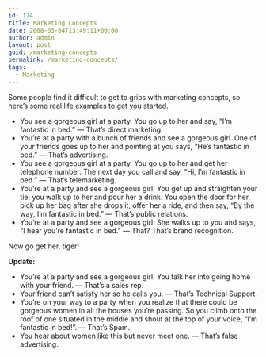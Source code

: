 ```yaml
---
id: 174
title: Marketing Concepts
date: 2008-03-04T13:49:11+00:00
author: admin
layout: post
guid: /marketing-concepts
permalink: /marketing-concepts/
tags:
  - Marketing
---
```

<p class="lead">
  Some people find it difficult to get to grips with marketing concepts, so here&#8217;s some real life examples to get you started.
</p>

<!--more-->

  * You see a gorgeous girl at a party. You go up to her and say, &#8220;I&#8217;m fantastic in bed.&#8221; &#8212; That&#8217;s direct marketing.
  * You&#8217;re at a party with a bunch of friends and see a gorgeous girl. One of your friends goes up to her and pointing at you says, &#8220;He&#8217;s fantastic in bed.&#8221; &#8212; That&#8217;s advertising.
  * You see a gorgeous girl at a party. You go up to her and get her telephone number. The next day you call and say, &#8220;Hi, I&#8217;m fantastic in bed.&#8221; &#8212; That&#8217;s telemarketing.
  * You&#8217;re at a party and see a gorgeous girl. You get up and straighten your tie; you walk up to her and pour her a drink. You open the door for her, pick up her bag after she drops it, offer her a ride, and then say, &#8220;By the way, I&#8217;m fantastic in bed.&#8221; &#8212; That&#8217;s public relations.
  * You&#8217;re at a party and see a gorgeous girl. She walks up to you and says, &#8220;I hear you&#8217;re fantastic in bed.&#8221; &#8212; That? That&#8217;s brand recognition.

Now go get her, tiger!

**Update:**

  * You&#8217;re at a party and see a gorgeous girl. You talk her into going home with your friend. &#8212; That&#8217;s a sales rep.
  * Your friend can&#8217;t satisfy her so he calls you. &#8212; That&#8217;s Technical Support.
  * You&#8217;re on your way to a party when you realize that there could be gorgeous women in all the houses you&#8217;re passing. So you climb onto the roof of one situated in the middle and shout at the top of your voice, &#8220;I&#8217;m fantastic in bed!&#8221;. &#8212; That&#8217;s Spam.
  * You hear about women like this but never meet one. &#8212; That&#8217;s false advertising.